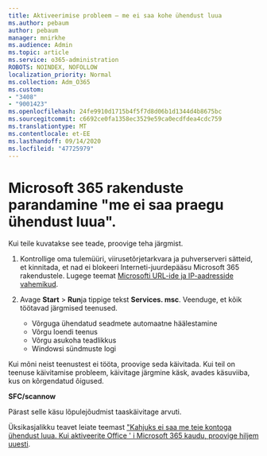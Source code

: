 ```yaml
---
title: Aktiveerimise probleem – me ei saa kohe ühendust luua
ms.author: pebaum
author: pebaum
manager: mnirkhe
ms.audience: Admin
ms.topic: article
ms.service: o365-administration
ROBOTS: NOINDEX, NOFOLLOW
localization_priority: Normal
ms.collection: Adm_O365
ms.custom:
- "3408"
- "9001423"
ms.openlocfilehash: 24fe9910d1715b4f5f7d8d06b1d1344d4b8675bc
ms.sourcegitcommit: c6692ce0fa1358ec3529e59ca0ecdfdea4cdc759
ms.translationtype: MT
ms.contentlocale: et-EE
ms.lasthandoff: 09/14/2020
ms.locfileid: "47725979"
---
```

# <a name="fixing-the-microsoft-365-apps-we-are-unable-to-connect-right-now-message"></a>Microsoft 365 rakenduste parandamine "me ei saa praegu ühendust luua".

Kui teile kuvatakse see teade, proovige teha järgmist.

1. Kontrollige oma tulemüüri, viirusetõrjetarkvara ja puhverserveri sätteid, et kinnitada, et nad ei blokeeri Interneti-juurdepääsu Microsoft 365 rakendustele. Lugege teemat [Microsofti URL-ide ja IP-aadresside vahemikud](https://docs.microsoft.com/office365/enterprise/urls-and-ip-address-ranges).

2. Avage **Start**  >  **Run**ja tippige tekst **Services. msc**. Veenduge, et kõik töötavad järgmised teenused.
    - Võrguga ühendatud seadmete automaatne häälestamine
    - Võrgu loendi teenus
    - Võrgu asukoha teadlikkus
    - Windowsi sündmuste logi

Kui mõni neist teenustest ei tööta, proovige seda käivitada. Kui teil on teenuse käivitamise probleem, käivitage järgmine käsk, avades käsuviiba, kus on kõrgendatud õigused.

**SFC/scannow**

Pärast selle käsu lõpulejõudmist taaskäivitage arvuti.

Üksikasjalikku teavet leiate teemast ["Kahjuks ei saa me teie kontoga ühendust luua. Kui aktiveerite Office ' i Microsoft 365 kaudu, proovige hiljem uuesti](https://docs.microsoft.com/office/troubleshoot/activation-installation/issue-when-activate-office-from-office-365).